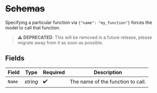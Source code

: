# ~~Schemas~~

Specifying a particular function via `{"name": "my_function"}` forces the model to call that function.


> :warning: **DEPRECATED**: This will be removed in a future release, please migrate away from it as soon as possible.


## Fields

| Field                             | Type                              | Required                          | Description                       |
| --------------------------------- | --------------------------------- | --------------------------------- | --------------------------------- |
| `Name`                            | *string*                          | :heavy_check_mark:                | The name of the function to call. |